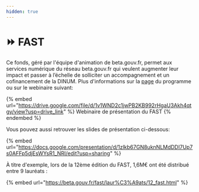 ```yaml
---
hidden: true
---
```


# ⏩ FAST

Ce fonds, géré par l'équipe d'animation de beta.gouv.fr, permet aux services numérique du réseau beta.gouv.fr qui veulent augmenter leur impact et passer à l’échelle de solliciter un accompagnement et un cofinancement de la DINUM. Plus d'informations sur la [page](https://beta.gouv.fr/fast/) du programme ou sur le webinaire suivant:

{% embed url="https://drive.google.com/file/d/1v1WND2c1jwPB2KB992rHgaU3Akh4qtgy/view?usp=drive_link" %}
Webinaire de présentation du FAST
{% endembed %}

Vous pouvez aussi retrouver les slides de présentation ci-dessous:

{% embed url="https://docs.google.com/presentation/d/1zlkb67GN8uknNLMdDDI7Up7s0AFFp5djEsWYsR1_NRI/edit?usp=sharing" %}

À titre d'exemple, lors de la 12ème édition du FAST, 1,6M€ ont été distribué entre 9 lauréats :

{% embed url="https://beta.gouv.fr/fast/laur%C3%A9ats/12_fast.html" %}
